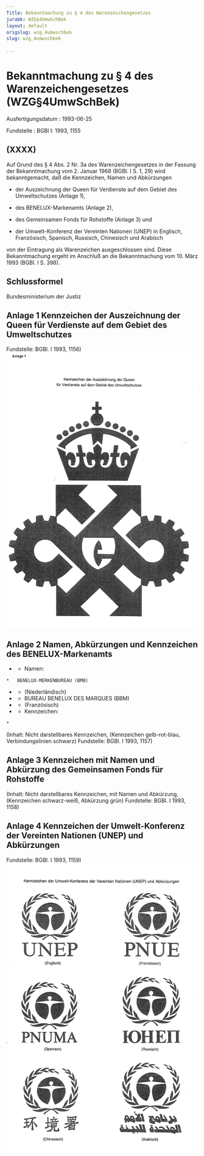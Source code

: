```yaml
---
Title: Bekanntmachung zu § 4 des Warenzeichengesetzes
jurabk: WZG§4UmwSchBek
layout: default
origslug: wzg_4umwschbek
slug: wzg_4umwschbek

---
```


# Bekanntmachung zu § 4 des Warenzeichengesetzes (WZG§4UmwSchBek)

Ausfertigungsdatum
:   1993-06-25

Fundstelle
:   BGBl I: 1993, 1155



## (XXXX)

Auf Grund des § 4 Abs. 2 Nr. 3a des Warenzeichengesetzes in der Fassung der Bekanntmachung vom 2. Januar 1968 (BGBl. I S. 1, 29) wird bekanntgemacht, daß die Kennzeichen, Namen und Abkürzungen

-   der Auszeichnung der Queen für Verdienste auf dem Gebiet des Umweltschutzes (Anlage 1),


-   des BENELUX-Markenamts (Anlage 2),


-   des Gemeinsamen Fonds für Rohstoffe (Anlage 3) und


-   der Umwelt-Konferenz der Vereinten Nationen (UNEP) in Englisch, Französisch, Spanisch, Russisch, Chinesisch und Arabisch



von der Eintragung als Warenzeichen ausgeschlossen sind.
Diese Bekanntmachung ergeht im Anschluß an die Bekanntmachung vom 10. März 1993 (BGBl. I S. 398).


## Schlussformel

Bundesministerium der Justiz


## Anlage 1 Kennzeichen der Auszeichnung der Queen für Verdienste auf dem Gebiet des Umweltschutzes

Fundstelle: BGBl. I 1993, 1156)
![bgbl1_1993_j1156_0010.jpg](bgbl1_1993_j1156_0010.jpg)

## Anlage 2 Namen, Abkürzungen und Kennzeichen des BENELUX-Markenamts


*    *   Namen:

    *   BENELUX-MERKENBUREAU (BMB)


*    *   (Niederländisch)


*    *   BUREAU BENELUX DES MARQUES (BBM)


*    *   (Französisch)


*    *   Kennzeichen:

    *


   (Inhalt: Nicht darstellbares Kennzeichen,
(Kennzeichen gelb-rot-blau, Verbindungslinien schwarz)
Fundstelle: BGBl. I 1993, 1157)


## Anlage 3 Kennzeichen mit Namen und Abkürzung des Gemeinsamen Fonds für Rohstoffe

(Inhalt: Nicht darstellbares Kennzeichen, mit Namen und Abkürzung,
(Kennzeichen schwarz-weiß, Abkürzung grün)
Fundstelle: BGBl. I 1993, 1158)


## Anlage 4 Kennzeichen der Umwelt-Konferenz der Vereinten Nationen (UNEP) und Abkürzungen

Fundstelle: BGBl. I 1993, 1159)
![bgbl1_1993_j1159_0010.jpg](bgbl1_1993_j1159_0010.jpg)
